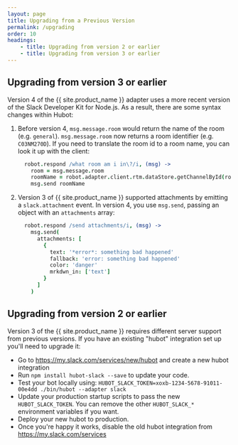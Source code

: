 ```yaml
---
layout: page
title: Upgrading from a Previous Version
permalink: /upgrading
order: 10
headings:
    - title: Upgrading from version 2 or earlier
    - title: Upgrading from version 3 or earlier
---
```


## Upgrading from version 3 or earlier

Version 4 of the {{ site.product_name }} adapter uses a more recent version of the
Slack Developer Kit for Node.js. As a result, there are some syntax changes within Hubot:

1. Before version 4, `msg.message.room` would return the name of the room
(e.g. `general`). `msg.message.room` now returns a room identifier
(e.g. `C03NM270D`). If you need to translate the room id to a room name,
you can look it up with the client:

    ```coffeescript
      robot.respond /what room am i in\?/i, (msg) ->
        room = msg.message.room
        roomName = robot.adapter.client.rtm.dataStore.getChannelById(room).name
        msg.send roomName
    ```

2. Version 3 of {{ site.product_name }} supported attachments by emitting a
`slack.attachment` event. In version 4, you use `msg.send`, passing an object
with an `attachments` array:

    ```coffeescript
      robot.respond /send attachments/i, (msg) ->
        msg.send(
          attachments: [
            {
              text: '*error*: something bad happened'
              fallback: 'error: something bad happened'
              color: 'danger'
              mrkdwn_in: ['text']
            }
          ]
        )
    ```

## Upgrading from version 2 or earlier

Version 3 of the {{ site.product_name }} requires different server support from
previous versions. If you have an existing "hubot" integration set up you'll
need to upgrade it:

- Go to https://my.slack.com/services/new/hubot and create a new hubot
  integration
- Run `npm install hubot-slack --save`
  to update your code.
- Test your bot locally using:
  `HUBOT_SLACK_TOKEN=xoxb-1234-5678-91011-00e4dd ./bin/hubot --adapter slack`
- Update your production startup scripts to pass the new `HUBOT_SLACK_TOKEN`.
  You can remove the other `HUBOT_SLACK_*` environment variables if you want.
- Deploy your new hubot to production.
- Once you're happy it works, disable the old hubot integration from
  https://my.slack.com/services

